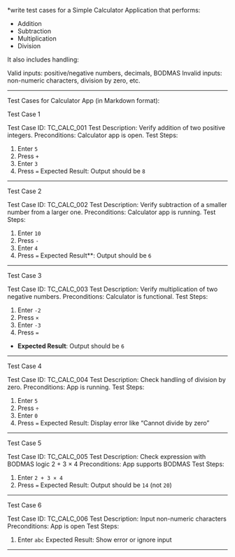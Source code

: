 *write test cases for a Simple Calculator Application that performs:

* Addition
* Subtraction
* Multiplication
* Division

It also includes handling:

Valid inputs: positive/negative numbers, decimals, BODMAS
Invalid inputs: non-numeric characters, division by zero, etc.

---

 Test Cases for Calculator App (in Markdown format):

 Test Case 1

Test Case ID: TC\_CALC\_001
Test Description: Verify addition of two positive integers.
Preconditions: Calculator app is open.
Test Steps:

  1. Enter `5`
  2. Press `+`
  3. Enter `3`
  4. Press `=`
Expected Result: Output should be `8`

---

 Test Case 2

Test Case ID: TC\_CALC\_002
Test Description: Verify subtraction of a smaller number from a larger one.
Preconditions: Calculator app is running.
Test Steps:

  1. Enter `10`
  2. Press `-`
  3. Enter `4`
  4. Press `=`
Expected Result**: Output should be `6`

---

 Test Case 3

Test Case ID: TC\_CALC\_003
Test Description: Verify multiplication of two negative numbers.
Preconditions: Calculator is functional.
Test Steps:

  1. Enter `-2`
  2. Press `×`
  3. Enter `-3`
  4. Press `=`
* **Expected Result**: Output should be `6`

---

 Test Case 4

Test Case ID: TC\_CALC\_004
Test Description: Check handling of division by zero.
Preconditions: App is running.
Test Steps:

  1. Enter `5`
  2. Press `÷`
  3. Enter `0`
  4. Press `=`
Expected Result: Display error like “Cannot divide by zero”

---

 Test Case 5

Test Case ID: TC\_CALC\_005
Test Description: Check expression with BODMAS logic 2 + 3 × 4
Preconditions: App supports BODMAS
Test Steps:

  1. Enter `2 + 3 × 4`
  2. Press `=`
Expected Result: Output should be `14` (not `20`)

---

 Test Case 6

Test Case ID: TC\_CALC\_006
Test Description: Input non-numeric characters
Preconditions: App is open
Test Steps:

  1. Enter `abc`
Expected Result: Show error or ignore input

---



